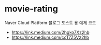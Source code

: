 # movie-rating 
Naver Cloud Platform 블로그 포스트 용 예제 코드 
- https://link.medium.com/2hgko7Xz2hb 
- https://link.medium.com/ccT7Z5Vz2hb